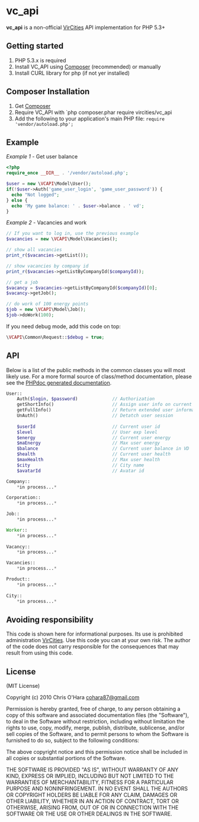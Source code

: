# vc_api

**vc_api** is a non-official [VirCities](http://vircities.com) API implementation for PHP 5.3+

## Getting started

1. PHP 5.3.x is required
2. Install VC_API using [Composer](#composer-installation) (recommended) or manually
3. Install CURL library for php (if not yer installed)

## Composer Installation

1. Get [Composer](http://getcomposer.org/)
2. Require VC_API with `php composer.phar require vircities/vc_api
3. Add the following to your application's main PHP file: `require 'vendor/autoload.php';`

## Example

*Example 1* - Get user balance

```php
<?php
require_once __DIR__ . '/vendor/autoload.php';

$user = new \VCAPI\Model\User();
if(!$user->Auth('game_user_login', 'game_user_password')) {
  echo "Not logged";
} else {
  echo 'My game balance: ' . $user->balance . ' vd';
}
```

*Example 2* - Vacancies and work

```php
// If you want to log in, use the previous example
$vacancies = new \VCAPI\Model\Vacancies();

// show all vacancies
print_r($vacancies->getList());

// show vacancies by company id
print_r($vacancies->getListByCompanyId($companyId));

// get a job
$vacancy = $vacancies->getListByCompanyId($companyId)[0];
$vacancy->getJob();

// do work of 100 energy points
$job = new \VCAPI\Model\Job();
$job->doWork(100);
```

If you need debug mode, add this code on top:

```php
\VCAPI\Common\Request::$debug = true;
```



## API

Below is a list of the public methods in the common classes you will most likely use. For a more formal source
of class/method documentation, please see the [PHPdoc generated documentation](http://chriso.github.io/klein.php/docs/).

```php
User::
    Auth($login, $password)             // Authorization
    getShortInfo()                      // Assign user info on current instance
    getFullInfo()                       // Return extended user information
    UnAuth()                            // Detatch user session
        
    $userId                             // Current user id
    $level                              // User exp level
    $energy                             // Current user energy
    $maEnergy                           // Max user energy
    $balance                            // Current user balance in VD
    $health                             // Current user health
    $maxHealth                          // Max user health
    $city                               // City name
    $avatarId                           // Avatar id

Company::
    *in process...*

Corporation::
    *in process...*

Job::
    *in process...*

Worker::
    *in process...*
    
Vacancy::
    *in process...*

Vacancies::
    *in process...*

Product::
    *in process...*
    
City::
    *in process...*
```

## Avoiding responsibility
This code is shown here for informational purposes. Its use is prohibited administration [VirCities](http://vircities.com). 
Use this code you can at your own risk. The author of the code does not carry responsible for the consequences that may result from using this code.

## License

(MIT License)

Copyright (c) 2010 Chris O'Hara <cohara87@gmail.com>

Permission is hereby granted, free of charge, to any person obtaining a copy of this software and associated documentation files (the "Software"), to deal in the Software without restriction, including without limitation the rights to use, copy, modify, merge, publish, distribute, sublicense, and/or sell copies of the Software, and to permit persons to whom the Software is furnished to do so, subject to the following conditions:

The above copyright notice and this permission notice shall be included in all copies or substantial portions of the Software.

THE SOFTWARE IS PROVIDED "AS IS", WITHOUT WARRANTY OF ANY KIND, EXPRESS OR IMPLIED, INCLUDING BUT NOT LIMITED TO THE WARRANTIES OF MERCHANTABILITY, FITNESS FOR A PARTICULAR PURPOSE AND NONINFRINGEMENT. IN NO EVENT SHALL THE AUTHORS OR COPYRIGHT HOLDERS BE LIABLE FOR ANY CLAIM, DAMAGES OR OTHER LIABILITY, WHETHER IN AN ACTION OF CONTRACT, TORT OR OTHERWISE, ARISING FROM, OUT OF OR IN CONNECTION WITH THE SOFTWARE OR THE USE OR OTHER DEALINGS IN THE SOFTWARE.
